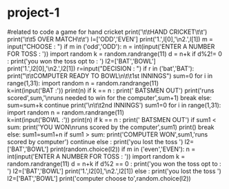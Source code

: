 # project-1
#related to  code a game for hand cricket
print('\t\tHAND CRICKET\t\t')
print('\t\t5 OVER MATCH\t\t')
l=['ODD','EVEN']
print('1.',l[0],'\n2.',l[1])
m = input("CHOOSE : ")
if m in ('odd','ODD'):
 n = int(input('ENTER A NUMBER FOR TOSS : '))
 import random
 k = random.randrange(11)
 d = n+k
 if d%2!= 0 :
  print('you won the toss opt to : ')
  l2=['BAT','BOWL']
  print('1.',l2[0],'\n2.',l2[1])
  r=input("DECISION : ")
  if r in ('bat','BAT'):
      print("\t\tCOMPUTER READY TO BOWL\n\t\t1st INNINGS")
      sum=0
      for i in range(1,31):
       import random
       n = random.randrange(11)   
       k=int(input('BAT :'))
       print(n)
       if k == n :
        print(' BATSMEN OUT')
        print('runs scored',sum,'\nruns needed to win for the computer',sum+1)
        break
       else:
           sum=sum+k
           continue
       print('\n\t\t2nd INNINGS') 
      sum1=0
      for i in range(1,31):
       import random
       n = random.randrange(11)   
       k=int(input('BOWL :'))
       print(n)
       if k == n :
        print(' BATSMEN OUT')
        if sum1 < sum:
            print('YOU WON\nruns scored by the computer',sum1)
        print()
        break
       else:
           sum1=sum1+n
           if sum1 > sum:
               print('COMPUTER WON',sum1,'runs scored by computer')
           continue
 else  :
  print('you lost the toss ')
  l2=['BAT','BOWL']
  print(random.choice(l2))
if m in ('even','EVEN'):
 n = int(input('ENTER A NUMBER FOR TOSS : '))
 import random
 k = random.randrange(11)
 d = n+k
 if d%2 == 0 :
  print('you won the toss opt to : ')
  l2=['BAT','BOWL']
  print('1.',l2[0],'\n2.',l2[1])
 else  :
  print('you lost the toss ')
  l2=['BAT','BOWL']
  print('computer choose to',random.choice(l2))
  
  



